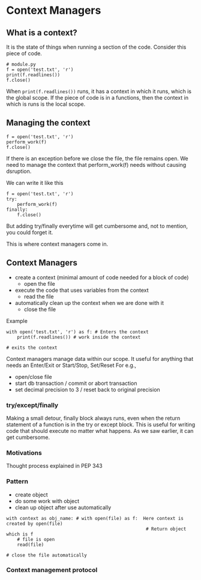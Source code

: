 # Context Managers

## What is a context?

It is the state of things when running a section of the code. Consider this piece of code.

```
# module.py
f = open('test.txt', 'r')
print(f.readlines())
f.close()
```
When `print(f.readlines())` runs, it has a context in which it runs, which is the global scope. If the piece of code is in a functions, then the context in which is runs is the local scope. 

## Managing the context

```
f = open('test.txt', 'r')
perform_work(f)
f.close()
```
If there is an exception before we close the file, the file remains open. We need to manage the context that perform_work(f) needs without causing dsruption.

We can write it like this
```
f = open('test.txt', 'r')
try:
    perform_work(f)
finally:
    f.close()
```
But adding try/finally everytime will get cumbersome and, not to mention, you could forget it.

This is where context managers come in.

## Context Managers

- create a context (minimal amount of code needed for a block of code)
    - open the file
- execute the code that uses variables from the context
    - read the file
- automatically clean up the context when we are done with it
    - close the file

Example
```
with open('test.txt', 'r') as f: # Enters the context
    print(f.readlines()) # work inside the context

# exits the context
```
Context managers manage data within our scope. It useful for anything that needs an Enter/Exit or Start/Stop, Set/Reset
For e.g.,

- open/close file
- start db transaction / commit or abort transaction
- set decimal precision to 3 / reset back to original precision

### try/except/finally

Making a small detour, finally block always runs, even when the return statement of a function is in the try or except block. This is useful for writing code that should execute no matter what happens. As we saw earlier, it can get cumbersome.

### Motivations

Thought process explained in PEP 343

### Pattern

- create object
- do some work with object
- clean up object after use automatically

```
with context as obj_name: # with open(file) as f:  Here context is created by open(file)
                                                    # Return object which is f
    # file is open
    read(file)

# close the file automatically
```
### Context management protocol


